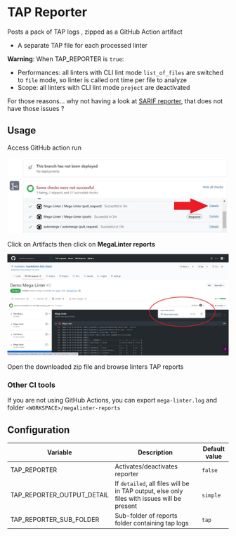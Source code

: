 # TAP Reporter

Posts a pack of TAP logs , zipped as a GitHub Action artifact

- A separate TAP file for each processed linter

**Warning**: When TAP_REPORTER is `true`:

- Performances: all linters with CLI lint mode `list_of_files` are switched to `file` mode, so linter is called ont time per file to analyze
- Scope: all linters with CLI lint mode `project` are deactivated

For those reasons... why not having a look at [SARIF reporter](https://oxsecurity.github.io/megalinter/latest/reporters/SarifReporter/), that does not have those issues ?

## Usage

Access GitHub action run

![Screenshot](../assets/images/AccessActionRun.jpg)

Click on Artifacts then click on **MegaLinter reports**

![Screenshot](../assets/images/TextReporter_1.jpg)

Open the downloaded zip file and browse linters TAP reports

### Other CI tools

If you are not using GitHub Actions, you can export `mega-linter.log` and folder `<WORKSPACE>/megalinter-reports`

## Configuration

| Variable                | Description                                      | Default value |
|-------------------------|--------------------------------------------------|---------------|
| TAP_REPORTER            | Activates/deactivates reporter                   | `false`        |
| TAP_REPORTER_OUTPUT_DETAIL | If `detailed`, all files will be in TAP output, else only files with issues will be present | `simple` |
| TAP_REPORTER_SUB_FOLDER | Sub-folder of reports folder containing tap logs | `tap`         |
